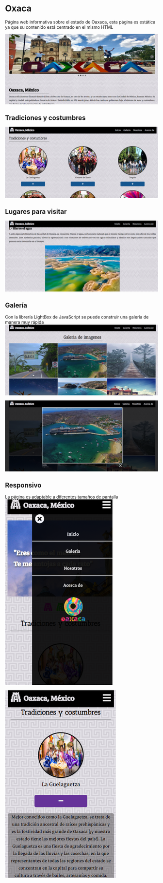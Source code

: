 # Oxaca

Página web informativa sobre el estado de Oaxaca, esta página es estática ya que su contenido está centrado en el mismo HTML

![alt text!](img/README/oaxaca-1.png)

## Tradiciones y costumbres
![alt text!](img/README/oaxaca-2.png)
 
## Lugares para visitar
![alt text!](img/README/oaxaca-3.png)

## Galería

Con la librería LightBox de JavaScript se puede construir una galería de manera muy rápida
![alt text!](img/README/oaxaca-4.png)

![alt text](img/README/oaxaca-5.png)

## Responsivo

La página es adaptable a diferentes tamaños de pantalla 
![alt text](img/README/oaxaca-6.png)

![alt text](img/README/oaxaca-7.png)



